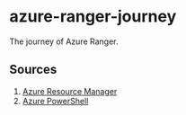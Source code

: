 # azure-ranger-journey
The journey of Azure Ranger.

## Sources
1. [Azure Resource Manager](https://docs.microsoft.com/en-us/azure/azure-resource-manager/resource-group-overview?toc=%2fazure%2fvirtual-machines%2fwindows%2ftoc.json) 
2. [Azure PowerShell](https://docs.microsoft.com/en-us/powershell/azure/overview?view=azps-1.2.0)
